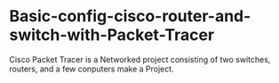 # Basic-config-cisco-router-and-switch-with-Packet-Tracer
Cisco Packet Tracer is a Networked project consisting of two switches, routers, and a few conputers make a Project.
